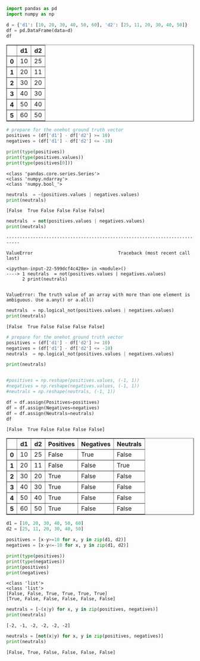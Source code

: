 

```python
import pandas as pd
import numpy as np
```


```python
d = {'d1': [10, 20, 30, 40, 50, 60], 'd2': [25, 11, 20, 30, 40, 50]}
df = pd.DataFrame(data=d)
df
```




<div>
<style scoped>
    .dataframe tbody tr th:only-of-type {
        vertical-align: middle;
    }

    .dataframe tbody tr th {
        vertical-align: top;
    }

    .dataframe thead th {
        text-align: right;
    }
</style>
<table border="1" class="dataframe">
  <thead>
    <tr style="text-align: right;">
      <th></th>
      <th>d1</th>
      <th>d2</th>
    </tr>
  </thead>
  <tbody>
    <tr>
      <th>0</th>
      <td>10</td>
      <td>25</td>
    </tr>
    <tr>
      <th>1</th>
      <td>20</td>
      <td>11</td>
    </tr>
    <tr>
      <th>2</th>
      <td>30</td>
      <td>20</td>
    </tr>
    <tr>
      <th>3</th>
      <td>40</td>
      <td>30</td>
    </tr>
    <tr>
      <th>4</th>
      <td>50</td>
      <td>40</td>
    </tr>
    <tr>
      <th>5</th>
      <td>60</td>
      <td>50</td>
    </tr>
  </tbody>
</table>
</div>




```python
# prepare for the onehot ground truth vector
positives = (df['d1'] - df['d2'] >= 10)
negatives = (df['d1'] - df['d2'] <= -10)
```


```python
print(type(positives))
print(type(positives.values))
print(type(positives[0]))
```

    <class 'pandas.core.series.Series'>
    <class 'numpy.ndarray'>
    <class 'numpy.bool_'>



```python
neutrals  = ~(positives.values | negatives.values)
print(neutrals)
```

    [False  True False False False False]



```python
neutrals  = not(positives.values | negatives.values)
print(neutrals)
```


    ---------------------------------------------------------------------------

    ValueError                                Traceback (most recent call last)

    <ipython-input-22-599dcf4c428e> in <module>()
    ----> 1 neutrals  = not(positives.values | negatives.values)
          2 print(neutrals)


    ValueError: The truth value of an array with more than one element is ambiguous. Use a.any() or a.all()



```python
neutrals  = np.logical_not(positives.values | negatives.values)
print(neutrals)
```

    [False  True False False False False]



```python
# prepare for the onehot ground truth vector
positives = (df['d1'] - df['d2'] >= 10)
negatives = (df['d1'] - df['d2'] <= -10)
neutrals  = np.logical_not(positives.values | negatives.values)

print(neutrals)


#positives = np.reshape(positives.values, (-1, 1))
#negatives = np.reshape(negatives.values, (-1, 1))
#neutrals = np.reshape(neutrals, (-1, 1))

df = df.assign(Positives=positives)
df = df.assign(Negatives=negatives)
df = df.assign(Neutrals=neutrals)
df
```

    [False  True False False False False]





<div>
<style scoped>
    .dataframe tbody tr th:only-of-type {
        vertical-align: middle;
    }

    .dataframe tbody tr th {
        vertical-align: top;
    }

    .dataframe thead th {
        text-align: right;
    }
</style>
<table border="1" class="dataframe">
  <thead>
    <tr style="text-align: right;">
      <th></th>
      <th>d1</th>
      <th>d2</th>
      <th>Positives</th>
      <th>Negatives</th>
      <th>Neutrals</th>
    </tr>
  </thead>
  <tbody>
    <tr>
      <th>0</th>
      <td>10</td>
      <td>25</td>
      <td>False</td>
      <td>True</td>
      <td>False</td>
    </tr>
    <tr>
      <th>1</th>
      <td>20</td>
      <td>11</td>
      <td>False</td>
      <td>False</td>
      <td>True</td>
    </tr>
    <tr>
      <th>2</th>
      <td>30</td>
      <td>20</td>
      <td>True</td>
      <td>False</td>
      <td>False</td>
    </tr>
    <tr>
      <th>3</th>
      <td>40</td>
      <td>30</td>
      <td>True</td>
      <td>False</td>
      <td>False</td>
    </tr>
    <tr>
      <th>4</th>
      <td>50</td>
      <td>40</td>
      <td>True</td>
      <td>False</td>
      <td>False</td>
    </tr>
    <tr>
      <th>5</th>
      <td>60</td>
      <td>50</td>
      <td>True</td>
      <td>False</td>
      <td>False</td>
    </tr>
  </tbody>
</table>
</div>




```python
d1 = [10, 20, 30, 40, 50, 60]
d2 = [25, 11, 20, 30, 40, 50]
```


```python
positives = [x-y>=10 for x, y in zip(d1, d2)]
negatives = [x-y<=-10 for x, y in zip(d1, d2)]
```


```python
print(type(positives))
print(type(negatives))
print(positives)
print(negatives)
```

    <class 'list'>
    <class 'list'>
    [False, False, True, True, True, True]
    [True, False, False, False, False, False]



```python
neutrals = [~(x|y) for x, y in zip(positives, negatives)]
print(neutrals)
```

    [-2, -1, -2, -2, -2, -2]



```python
neutrals = [not(x|y) for x, y in zip(positives, negatives)]
print(neutrals)
```

    [False, True, False, False, False, False]

